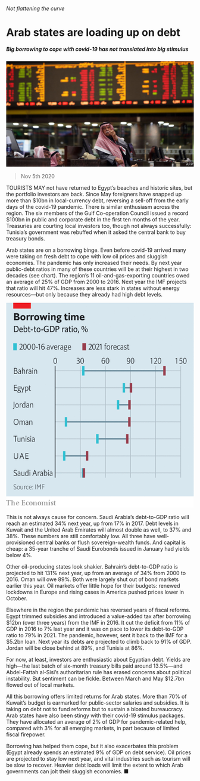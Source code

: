 ###### Not flattening the curve

# Arab states are loading up on debt 

##### Big borrowing to cope with covid-19 has not translated into big stimulus 

![image](images/20201107_MAP501.jpg) 

> Nov 5th 2020 

TOURISTS MAY not have returned to Egypt’s beaches and historic sites, but the portfolio investors are back. Since May foreigners have snapped up more than $10bn in local-currency debt, reversing a sell-off from the early days of the covid-19 pandemic. There is similar enthusiasm across the region. The six members of the Gulf Co-operation Council issued a record $100bn in public and corporate debt in the first ten months of the year. Treasuries are courting local investors too, though not always successfully: Tunisia’s government was rebuffed when it asked the central bank to buy treasury bonds.

Arab states are on a borrowing binge. Even before covid-19 arrived many were taking on fresh debt to cope with low oil prices and sluggish economies. The pandemic has only increased their needs. By next year public-debt ratios in many of these countries will be at their highest in two decades (see chart). The region’s 11 oil-and-gas-exporting countries owed an average of 25% of GDP from 2000 to 2016. Next year the IMF projects that ratio will hit 47%. Increases are less stark in states without energy resources—but only because they already had high debt levels.

![image](images/20201107_WOC116.png) 


This is not always cause for concern. Saudi Arabia’s debt-to-GDP ratio will reach an estimated 34% next year, up from 17% in 2017. Debt levels in Kuwait and the United Arab Emirates will almost double as well, to 37% and 38%. These numbers are still comfortably low. All three have well-provisioned central banks or flush sovereign-wealth funds. And capital is cheap: a 35-year tranche of Saudi Eurobonds issued in January had yields below 4%.


Other oil-producing states look shakier. Bahrain’s debt-to-GDP ratio is projected to hit 131% next year, up from an average of 34% from 2000 to 2016. Oman will owe 89%. Both were largely shut out of bond markets earlier this year. Oil markets offer little hope for their budgets: renewed lockdowns in Europe and rising cases in America pushed prices lower in October.

Elsewhere in the region the pandemic has reversed years of fiscal reforms. Egypt trimmed subsidies and introduced a value-added tax after borrowing $12bn (over three years) from the IMF in 2016. It cut the deficit from 11% of GDP in 2016 to 7% last year and it was on pace to lower its debt-to-GDP ratio to 79% in 2021. The pandemic, however, sent it back to the IMF for a $5.2bn loan. Next year its debts are projected to climb back to 91% of GDP. Jordan will be close behind at 89%, and Tunisia at 86%.

For now, at least, investors are enthusiastic about Egyptian debt. Yields are high—the last batch of six-month treasury bills paid around 13.5%—and Abdel-Fattah al-Sisi’s authoritarian rule has erased concerns about political instability. But sentiment can be fickle. Between March and May $12.7bn flowed out of local markets.

All this borrowing offers limited returns for Arab states. More than 70% of Kuwait’s budget is earmarked for public-sector salaries and subsidies. It is taking on debt not to fund reforms but to sustain a bloated bureaucracy. Arab states have also been stingy with their covid-19 stimulus packages. They have allocated an average of 2% of GDP for pandemic-related help, compared with 3% for all emerging markets, in part because of limited fiscal firepower.

Borrowing has helped them cope, but it also exacerbates this problem (Egypt already spends an estimated 9% of GDP on debt service). Oil prices are projected to stay low next year, and vital industries such as tourism will be slow to recover. Heavier debt loads will limit the extent to which Arab governments can jolt their sluggish economies. ■

